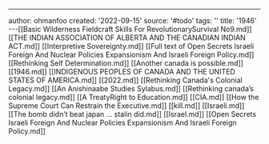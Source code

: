 ---
author: ohmanfoo
created: '2022-09-15'
source: '#todo'
tags: ''
title: '1946'
---[[Basic Wilderness Fieldcraft Skills For RevolutionarySurvival No9.md]]
[[THE INDIAN ASSOCIATION OF ALBERTA AND THE CANADIAN INDIAN ACT.md]]
[[Interpretive Sovereignty.md]]
[[Full text of Open Secrets Israeli Foreign And Nuclear Policies Expansionism And Israeli Foreign Policy.md]]
[[Rethinking Self Determination.md]]
[[Another canada is possible.md]]
[[1946.md]]
[[INDIGENOUS PEOPLES OF CANADA AND THE UNITED STATES OF AMERICA.md]]
[[2022.md]]
[[Rethinking Canada's Colonial Legacy.md]]
[[An Anishinaabe Studies Sylabus.md]]
[[Rethinking canada’s colonial legacy.md]]
[[A TreatyRight to Education.md]]
[[CIA.md]]
[[How the Supreme Court Can Restrain the Executive.md]]
[[kill.md]]
[[Israeli.md]]
[[The bomb didn’t beat japan … stalin did.md]]
[[Israel.md]]
[[Open Secrets Israeli Foreign And Nuclear Policies Expansionism And Israeli Foreign Policy.md]]
